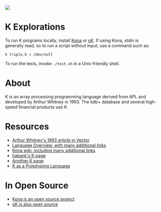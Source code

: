 <img src="https://raw.githubusercontent.com/rtoal/polyglot/master/docs/resources/k-logo-64.png">

# K Explorations

To run K programs locally, install [Kona](https://github.com/kevinlawler/kona) or [oK](https://github.com/JohnEarnest/ok). If using Kona, stdin is generally read, so to run a script without input, use a command such as:

```
k triple.k < /dev/null
```

To run the tests, invoke `./test.sh` in a Unix-friendly shell.

# About

K is an array processing programming language derived from APL and developed by Arthur Whitney in 1993. The kdb+ database and several high-speed financial products use K.

# Resources

* [Arthur Whitney's 1993 article in Vector](http://archive.vector.org.uk/art10010830)
* [Language Overview, with many additional links](http://www.math.bas.bg/bantchev/place/k.html)
* [Kona wiki, including many additional links](https://github.com/kevinlawler/kona/wiki)
* [hakank's K page](http://www.hakank.org/k/)
* [Another K page](http://vrabi.web.elte.hu/k/)
* [K as a Prototyping Language](https://web.archive.org/web/20230521013222/https://cs.nyu.edu/courses/fall07/G22.2965-001/kintro.html)

# In Open Source

* [Kona is an open source project](https://github.com/kevinlawler/kona)
* [oK is also open source](https://github.com/JohnEarnest/ok)
